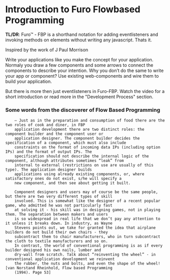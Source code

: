 # Introduction to Furo Flowbased Programming

**TL/DR**: Furo™ - FBP is a shorthand notation for adding eventlisteners and invoking methods on elements without writing any javascript. Thats it.

Inspired by the work of J Paul Morrison

Write your applications like you make the concept for your application. Normaly you draw a few components and some arrows to connect the components to describe your intention. Why you don’t do the same to write your app or component? Use existing web-components and wire them to build your application.

But there is more then just eventlisteners in Furo-FBP. Watch the video for a short introduction or read more in the "Development Process" section.

<google-youtube video-id="vbMqbL5q9h0" height="270px" width="480px" rel="0"></google-youtube>



### Some words from the discoverer of Flow Based Programming
        
        – Just as in the preparation and consumption of food there are the two roles of cook and diner, in FBP
        application development there are two distinct roles: the component builder and the component user or
        application designer. The component builder decides the specification of a component, which must also include
        constraints on the format of incoming data IPs (including option IPs) and the format of output IPs. The
        specification should not describe the internal logic of the component, although attributes sometimes “leak” from
        internal to external (restrictions on use are usually of this type). The application designer builds
        applications using already existing components, or, where satisfactory ones do not exist, s/he will specify a
        new component, and then see about getting it built.

        Component designers and users may of course be the same people, but there are two very different types of skill
        involved. This is somewhat like the designer of a recent popular game, who admitted he was not particularly fast
        at solving it - his skill was in designing games, not in playing them. The separation between makers and users
        is so widespread in real life that we don’t pay any attention to it unless it breaks down. In industry, as Wayne
        Stevens points out, we take for granted the idea that airplane builders do not build their own chairs - they
        subcontract them to chair manufacturers, who in turn subcontract the cloth to textile manufacturers and so on.
        In contrast, the world of conventional programming is as if every builder designed his own nails, lumber and
        dry-wall from scratch. Talk about “reinventing the wheel” - in conventional application development we reinvent
        the rubber, the nuts and bolts, and even the shape of the wheel! [van Norstand Rheinhold, Flow based Programming
        (1994). Page 53]
